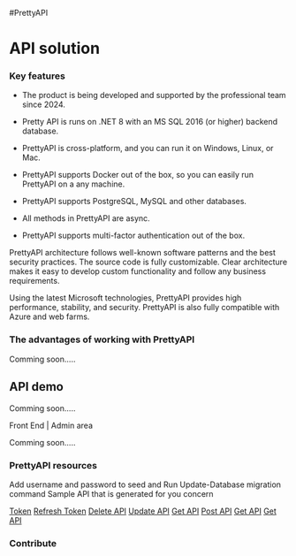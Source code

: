 #PrettyAPI

API solution
===========

### Key features ###

* The product is being developed and supported by the professional team since 2024.
* Pretty API is runs on .NET 8 with an MS SQL 2016 (or higher) backend database.
* PrettyAPI is cross-platform, and you can run it on Windows, Linux, or Mac.
* PrettyAPI supports Docker out of the box, so you can easily run PrettyAPI on a any machine.
* PrettyAPI supports PostgreSQL, MySQL and other databases.

* All methods in PrettyAPI are async.
* PrettyAPI supports multi-factor authentication out of the box.


PrettyAPI architecture follows well-known software patterns and the best security practices. The source code is fully customizable. Clear architecture makes it easy to develop custom functionality and follow any business requirements.

Using the latest Microsoft technologies, PrettyAPI provides high performance, stability, and security. PrettyAPI is also fully compatible with Azure and web farms.




### The advantages of working with PrettyAPI ###

Comming soon.....


## API demo ##

Comming soon.....

Front End | Admin area

Comming soon.....

### PrettyAPI resources ###
Add username and password to seed and Run Update-Database  migration command
Sample API that is generated for you concern

[Token](https://localhost:44310/api/auth/login) 
[Refresh Token](https://localhost:44310/api/token/refresh) 
[Delete API](https://localhost:44310/api/owner/delete-owner/{id})
[Update API](https://localhost:44310/api/owner/update-owner/{id})
[Get API](https://localhost:44310/api/owner/owner-with-account/{id}})
[Post API](https://localhost:44310/api/owner/create-owner)
[Get API](https://localhost:44310/api/owner/owner-with-account/{id})
[Get API](https://localhost:44310/api/owner/get-by-id/{id})

### Contribute ###

